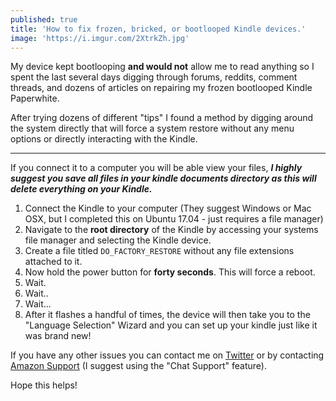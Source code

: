 ```yaml
---
published: true
title: 'How to fix frozen, bricked, or bootlooped Kindle devices.'
image: 'https://i.imgur.com/2XtrkZh.jpg'
---
```

My device kept bootlooping **and would not** allow me to read anything so I spent the last several days digging through forums, reddits, comment threads, and dozens of articles on repairing my frozen bootlooped Kindle Paperwhite. 

After trying dozens of different "tips" I found a method by digging around the system directly that will force a system restore without any menu options or directly interacting with the Kindle. 

---------------------------------------

If you connect it to a computer you will be able view your files, ***I highly suggest you save all files in your kindle documents directory as this will delete everything on your Kindle.***

1. Connect the Kindle to your computer (They suggest Windows or Mac OSX, but I completed this on Ubuntu 17.04 - just requires a file manager) 
2. Navigate to the **root directory** of the Kindle by accessing your systems file manager and selecting the Kindle device. 
3. Create a file titled `DO_FACTORY_RESTORE` without any file extensions attached to it. 
4. Now hold the power button for **forty seconds**. This will force a reboot. 
5. Wait. 
6. Wait..
7. Wait...
8. After it flashes a handful of times, the device will then take you to the "Language Selection" Wizard and you can set up your kindle just like it was brand new! 

If you have any other issues you can contact me on [Twitter](https://twitter.com/MacleodSawyerMD) or by contacting [Amazon Support](https://www.amazon.com/gp/help/contact-us/general-questions.html?#) (I suggest using the "Chat Support" feature). 

Hope this helps!
